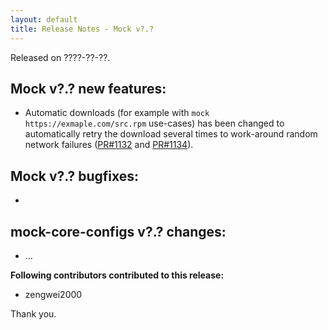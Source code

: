 ```yaml
---
layout: default
title: Release Notes - Mock v?.?
---
```


Released on ????-??-??.

## Mock v?.? new features:

- Automatic downloads (for example with `mock https://exmaple.com/src.rpm`
  use-cases) has been changed to automatically retry the download several times
  to work-around random network failures ([PR#1132][] and [PR#1134][]).

## Mock v?.? bugfixes:

-

## mock-core-configs v?.? changes:

- ...

**Following contributors contributed to this release:**

 * zengwei2000

Thank you.

[PR#1132]: https://github.com/rpm-software-management/mock/pull/1132
[PR#1134]: https://github.com/rpm-software-management/mock/pull/1134
